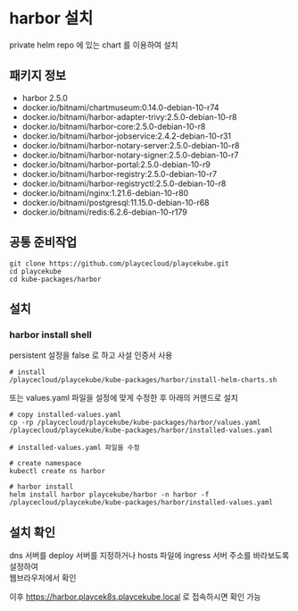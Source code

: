 # harbor 설치

private helm repo 에 있는 chart 를 이용하여 설치

## 패키지 정보

<!-- Addons Package List Start -->
- harbor 2.5.0
- docker.io/bitnami/chartmuseum:0.14.0-debian-10-r74
- docker.io/bitnami/harbor-adapter-trivy:2.5.0-debian-10-r8
- docker.io/bitnami/harbor-core:2.5.0-debian-10-r8
- docker.io/bitnami/harbor-jobservice:2.4.2-debian-10-r31
- docker.io/bitnami/harbor-notary-server:2.5.0-debian-10-r8
- docker.io/bitnami/harbor-notary-signer:2.5.0-debian-10-r7
- docker.io/bitnami/harbor-portal:2.5.0-debian-10-r9
- docker.io/bitnami/harbor-registry:2.5.0-debian-10-r7
- docker.io/bitnami/harbor-registryctl:2.5.0-debian-10-r8
- docker.io/bitnami/nginx:1.21.6-debian-10-r80
- docker.io/bitnami/postgresql:11.15.0-debian-10-r68
- docker.io/bitnami/redis:6.2.6-debian-10-r179
<!-- Addons Package List End -->

## 공통 준비작업

```ShellSession
git clone https://github.com/playcecloud/playcekube.git
cd playcekube
cd kube-packages/harbor
```

## 설치

### harbor install shell

persistent 설정을 false 로 하고 사설 인증서 사용

```ShellSession
# install
/playcecloud/playcekube/kube-packages/harbor/install-helm-charts.sh
```

또는 values.yaml 파일을 설정에 맞게 수정한 후 아래의 커맨드로 설치

```ShellSession
# copy installed-values.yaml
cp -rp /playcecloud/playcekube/kube-packages/harbor/values.yaml /playcecloud/playcekube/kube-packages/harbor/installed-values.yaml

# installed-values.yaml 파일을 수정

# create namespace
kubectl create ns harbor

# harbor install
helm install harbor playcekube/harbor -n harbor -f /playcecloud/playcekube/kube-packages/harbor/installed-values.yaml
```

## 설치 확인

dns 서버를 deploy 서버를 지정하거나 hosts 파일에 ingress 서버 주소를 바라보도록 설정하여  
웹브라우저에서 확인  
  
이후 https://harbor.playcek8s.playcekube.local 로 접속하시면 확인 가능

